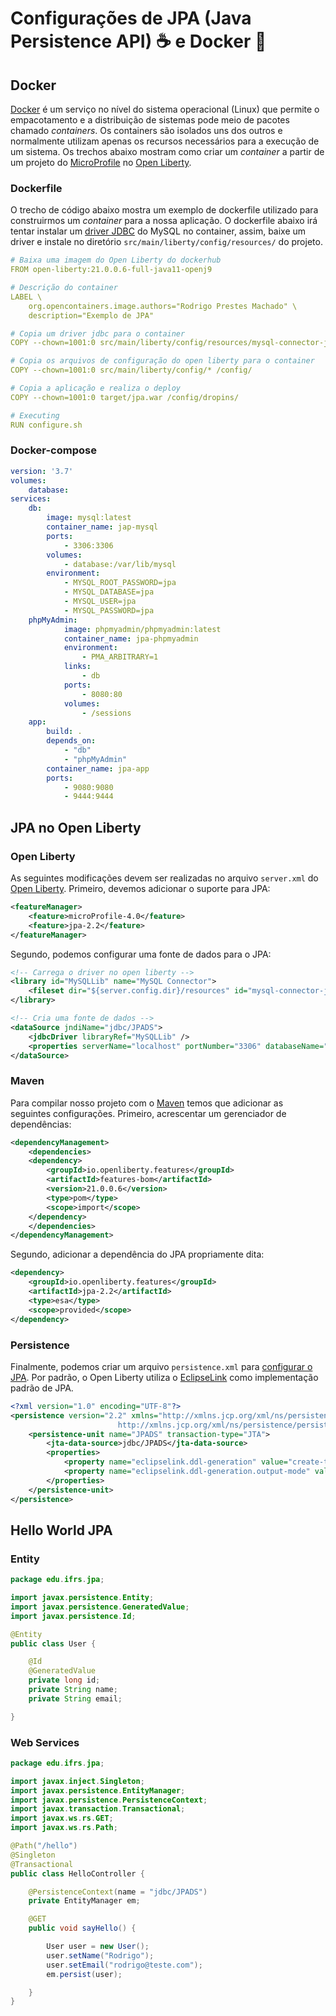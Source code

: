 # Configurações de JPA (Java Persistence API) ☕ e Docker 🐳

## Docker

[Docker](https://www.docker.com) é um serviço no nível do sistema operacional (Linux) que permite o empacotamento e a distribuição de sistemas pode meio de pacotes chamado _containers_. Os containers são isolados uns dos outros e normalmente utilizam apenas os recursos necessários para a execução de um sistema. Os trechos abaixo mostram como criar um _container_ a partir de um projeto do [MicroProfile](https://microprofile.io) no [Open Liberty](https://openliberty.io).

### Dockerfile

O trecho de código abaixo mostra um exemplo de dockerfile utilizado para construirmos um _container_ para a nossa aplicação. O dockerfile abaixo irá tentar instalar um [driver JDBC](https://dev.mysql.com/downloads/connector/j/) do MySQL no container, assim, baixe um driver e instale no diretório `src/main/liberty/config/resources/` do projeto.

```yaml
# Baixa uma imagem do Open Liberty do dockerhub
FROM open-liberty:21.0.0.6-full-java11-openj9

# Descrição do container
LABEL \
    org.opencontainers.image.authors="Rodrigo Prestes Machado" \
    description="Exemplo de JPA"

# Copia um driver jdbc para o container
COPY --chown=1001:0 src/main/liberty/config/resources/mysql-connector-java-8.0.26.jar /config/resources/

# Copia os arquivos de configuração do open liberty para o container
COPY --chown=1001:0 src/main/liberty/config/* /config/

# Copia a aplicação e realiza o deploy
COPY --chown=1001:0 target/jpa.war /config/dropins/

# Executing
RUN configure.sh
````

### Docker-compose

```yaml
version: '3.7'
volumes:
    database:
services:
    db:
        image: mysql:latest
        container_name: jap-mysql
        ports:
            - 3306:3306
        volumes:
            - database:/var/lib/mysql
        environment:
            - MYSQL_ROOT_PASSWORD=jpa
            - MYSQL_DATABASE=jpa
            - MYSQL_USER=jpa
            - MYSQL_PASSWORD=jpa
    phpMyAdmin:
            image: phpmyadmin/phpmyadmin:latest
            container_name: jpa-phpmyadmin
            environment:
                - PMA_ARBITRARY=1
            links:
                - db
            ports:
                - 8080:80
            volumes:
                - /sessions
    app:
        build: .
        depends_on:
            - "db"
            - "phpMyAdmin"
        container_name: jpa-app
        ports:
            - 9080:9080
            - 9444:9444
```

## JPA no Open Liberty


### Open Liberty

As seguintes modificações devem ser realizadas no arquivo `server.xml` do [Open Liberty](https://openliberty.io). Primeiro, devemos adicionar o suporte para JPA:

```xml
<featureManager>
    <feature>microProfile-4.0</feature>
    <feature>jpa-2.2</feature>
</featureManager>
```

Segundo, podemos configurar uma fonte de dados para o JPA:

```xml
<!-- Carrega o driver no open liberty -->
<library id="MySQLLib" name="MySQL Connector">
    <fileset dir="${server.config.dir}/resources" id="mysql-connector-jar" includes="mysql-*.jar" />
</library>

<!-- Cria uma fonte de dados -->
<dataSource jndiName="jdbc/JPADS">
    <jdbcDriver libraryRef="MySQLLib" />
    <properties serverName="localhost" portNumber="3306" databaseName="jpa" user="jpa" password="jpa" />
</dataSource>
```

### Maven

Para compilar nosso projeto com o [Maven](https://maven.apache.org) temos que adicionar as seguintes configurações. Primeiro, acrescentar um gerenciador de dependências:

```xml  
<dependencyManagement>
    <dependencies>
    <dependency>
        <groupId>io.openliberty.features</groupId>
        <artifactId>features-bom</artifactId>
        <version>21.0.0.6</version>
        <type>pom</type>
        <scope>import</scope>
    </dependency>
    </dependencies>
</dependencyManagement>
```

Segundo, adicionar a dependência do JPA propriamente dita:

```xml
<dependency>
    <groupId>io.openliberty.features</groupId>
    <artifactId>jpa-2.2</artifactId>
    <type>esa</type>
    <scope>provided</scope>
</dependency>
```	  

### Persistence

Finalmente, podemos criar um arquivo `persistence.xml` para [configurar o JPA](https://openliberty.io/docs/21.0.0.6/reference/feature/jpa-2.2.html). Por padrão, o Open Liberty utiliza o [EclipseLink](https://www.eclipse.org/eclipselink/) como implementação padrão de JPA.

```xml
<?xml version="1.0" encoding="UTF-8"?>
<persistence version="2.2" xmlns="http://xmlns.jcp.org/xml/ns/persistence" xmlns:xsi="http://www.w3.org/2001/XMLSchema-instance" xsi:schemaLocation="http://xmlns.jcp.org/xml/ns/persistence
                        http://xmlns.jcp.org/xml/ns/persistence/persistence_2_2.xsd">
    <persistence-unit name="JPADS" transaction-type="JTA">
        <jta-data-source>jdbc/JPADS</jta-data-source>
        <properties>
            <property name="eclipselink.ddl-generation" value="create-tables" />
            <property name="eclipselink.ddl-generation.output-mode" value="both" />
        </properties>
    </persistence-unit>
</persistence>
````

## Hello World JPA

### Entity

```java
package edu.ifrs.jpa;

import javax.persistence.Entity;
import javax.persistence.GeneratedValue;
import javax.persistence.Id;

@Entity
public class User {

    @Id
    @GeneratedValue
    private long id;
    private String name;
    private String email;

}
```

### Web Services

```java
package edu.ifrs.jpa;

import javax.inject.Singleton;
import javax.persistence.EntityManager;
import javax.persistence.PersistenceContext;
import javax.transaction.Transactional;
import javax.ws.rs.GET;
import javax.ws.rs.Path;

@Path("/hello")
@Singleton
@Transactional
public class HelloController {

    @PersistenceContext(name = "jdbc/JPADS")
    private EntityManager em;

    @GET
    public void sayHello() {

        User user = new User();
        user.setName("Rodrigo");
        user.setEmail("rodrigo@teste.com");
        em.persist(user);

    }
}
```


   

